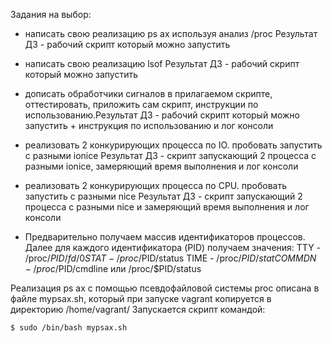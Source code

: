 
Задания на выбор:

* написать свою реализацию ps ax используя анализ /proc
Результат ДЗ - рабочий скрипт который можно запустить

* написать свою реализацию lsof
Результат ДЗ - рабочий скрипт который можно запустить

* дописать обработчики сигналов в прилагаемом скрипте, оттестировать, приложить сам скрипт, инструкции по использованию.Результат ДЗ - рабочий скрипт который можно запустить + инструкция по использованию и лог консоли

* реализовать 2 конкурирующих процесса по IO. пробовать запустить с разными ionice
Результат ДЗ - скрипт запускающий 2 процесса с разными ionice, замеряющий время выполнения и лог консоли

* реализовать 2 конкурирующих процесса по CPU. пробовать запустить с разными nice
Результат ДЗ - скрипт запускающий 2 процесса с разными nice и замеряющий время выполнения и лог консоли

* Предварительно получаем массив идентификаторов процессов. Далее для каждого идентификатора (PID) получаем значения: 
TTY - /proc/$PID/fd/0
STAT - /proc/$PID/status
TIME - /proc/$PID/stat
COMMDN - /proc/$PID/cmdline или /proc/$PID/status 

Реализация ps ax  с помощью псевдофайловой системы proc описана в файле mypsax.sh, который при запуске vagrant копируется в директорию /home/vagrant/
Запускается скрипт командой:

```bash
$ sudo /bin/bash mypsax.sh
```